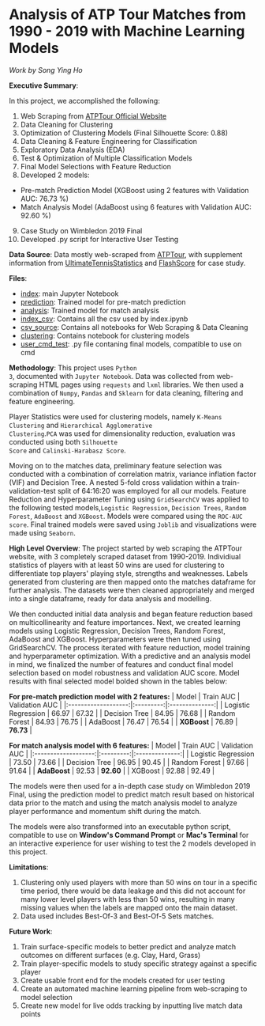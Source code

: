 # Analysis of ATP Tour Matches from 1990 - 2019 with Machine Learning Models

_Work by Song Ying Ho_

__Executive Summary__: 

In this project, we accomplished the following:
1. Web Scraping from [ATPTour Official Website](https://www.atptour.com)
2. Data Cleaning for Clustering
3. Optimization of Clustering Models (Final Silhouette Score: 0.88)
4. Data Cleaning & Feature Engineering for Classification
5. Exploratory Data Analysis (EDA)
6. Test & Optimization of Multiple Classification Models
7. Final Model Selections with Feature Reduction
8. Developed 2 models:
  * Pre-match Prediction Model (XGBoost using 2 features with Validation AUC: 76.73 %)
  * Match Analysis Model (AdaBoost using 6 features with Validation AUC: 92.60 %)
9. Case Study on Wimbledon 2019 Final
10. Developed .py script for Interactive User Testing

__Data Source__: Data mostly web-scraped from [ATPTour](https://www.atptour.com), with supplement information from [UltimateTennisStatistics](https://www.ultimatetennisstatistics.com) and [FlashScore](https://www.flashscore.com/match/fyXBxdlb/#match-statistics) for case study.

__Files__: 
* [index](./index.ipynb): main Jupyter Notebook
* [prediction](./prediction.pkl): Trained model for pre-match prediction
* [analysis](./analysis.pkl): Trained model for match analysis
* [index_csv](./index_csv): Contains all the csv used by index.ipynb
* [csv_source](./csv_source): Contains all notebooks for Web Scraping & Data Cleaning
* [clustering](./clustering): Contains notebook for clustering models
* [user_cmd_test](./cmd_testing/user_cmd_test.py): .py file contaning final models, compatible to use on cmd

__Methodology__: This project uses <code>Python 3</code>, documented with <code>Jupyter Notebook</code>. Data was collected from web-scraping HTML pages using <code>requests</code> and <code>lxml</code> libraries. We then used a combination of <code>Numpy</code>, <code>Pandas</code> and <code>Sklearn</code> for data cleaning, filtering and feature engineering. 

Player Statistics were used for clustering models, namely <code>K-Means Clustering</code> and <code>Hierarchical Agglomerative Clustering</code>.<code>PCA</code> was used for dimensionality reduction, evaluation was conducted using both <code>Silhouette Score</code> and <code>Calinski-Harabasz Score</code>. 

Moving on to the matches data, preliminary feature selection was conducted with a combination of correlation matrix, variance inflation factor (VIF) and Decision Tree. A nested 5-fold cross validation within a train-validation-test split of 64:16:20 was employed for all our models. Feature Reduction and Hyperparameter Tuning using <code>GridSearchCV</code> was applied to the following tested models,<code>Logistic Regression</code>, <code>Decision Trees</code>, <code>Random Forest</code>, <code>AdaBoost</code> and <code>XGBoost</code>. Models were compared using the <code>ROC-AUC score</code>. Final trained models were saved using <code>Joblib</code> and visualizations were made using <code>Seaborn</code>.

__High Level Overview__: The project started by web scraping the ATPTour website, with 3 completely scraped dataset from 1990-2019. Individiual statistics of players with at least 50 wins are used for clustering to differentiate top players' playing style, strengths and weaknesses. Labels generated from clustering are then mapped onto the matches dataframe for further analysis. The datasets were then cleaned appropriately and merged into a single dataframe, ready for data analysis and modelling.

We then conducted initial data analysis and began feature reduction based on multicollinearity and feature importances. Next, we created learning models using Logistic Regression, Decision Trees, Random Forest, AdaBoost and XGBoost. Hyperparameters were then tuned using GridSearchCV. The process iterated with feature reduction, model training and hyperparameter optimization. With a predictive and an analysis model in mind, we finalized the number of features and conduct final model selection based on model robustness and validation AUC score. Model results with final selected model bolded shown in the tables below:

__For pre-match prediction model with 2 features:__
|        Model        | Train AUC | Validation AUC |
|:-------------------:|:---------:|:--------------:|
| Logistic Regression |   66.97   |      67.32     |
|    Decision Tree    |   84.95   |      76.68     |
|    Random Forest    |   84.93   |      76.75     |
|       AdaBoost      |   76.47   |      76.54     |
|     __XGBoost__     |   76.89   |    __76.73__   |

__For match analysis model with 6 features:__
|        Model        | Train AUC | Validation AUC |
|:-------------------:|:---------:|:--------------:|
| Logistic Regression |   73.50   |      73.66     |
|    Decision Tree    |   96.95   |      90.45     |
|    Random Forest    |   97.66   |      91.64     |
|     __AdaBoost__    |   92.53   |    __92.60__   |
|       XGBoost       |   92.88   |      92.49     |

The models were then used for a in-depth case study on Wimbledon 2019 Final, using the prediction model to predict match result based on historical data prior to the match and using the match analysis model to analyze player performance and momentum shift during the match. 

The models were also transformed into an executable python script, compatible to use on __Window's Command Prompt__ or __Mac's Terminal__ for an interactive experience for user wishing to test the 2 models developed in this project.

__Limitations__:
1. Clustering only used players with more than 50 wins on tour in a specific time period, there would be data leakage and this did not account for many lower level players with less than 50 wins, resulting in many missing values when the labels are mapped onto the main dataset.
2. Data used includes Best-Of-3 and Best-Of-5 Sets matches.

__Future Work__: 
1. Train surface-specific models to better predict and analyze match outcomes on different surfaces (e.g. Clay, Hard, Grass)
2. Train player-specific models to study specific strategy against a specific player
3. Create usable front end for the models created for user testing
4. Create an automated machine learning pipeline from web-scraping to model selection
5. Create new model for live odds tracking by inputting live match data points
